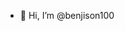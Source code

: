 - 👋 Hi, I’m @benjison100

<!---
benjison100/benjison100 is a ✨ special ✨ repository because its `README.md` (this file) appears on your GitHub profile.
You can click the Preview link to take a look at your changes.
--->
